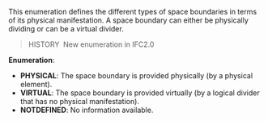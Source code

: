 This enumeration defines the different types of space boundaries in terms of its physical manifestation. A space boundary can either be physically dividing or can be a virtual divider.

> HISTORY&nbsp; New enumeration in IFC2.0

**Enumeration**:

* **PHYSICAL**: The space boundary is provided physically (by a physical element).
* **VIRTUAL**: The space boundary is provided virtually (by a logical divider that has no physical manifestation). 
* **NOTDEFINED**: No information available.